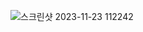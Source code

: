 ![스크린샷 2023-11-23 112242](https://github.com/leejunhyun989898/Homework/assets/127359781/39c0c6c4-9ed4-4c9a-89c4-0f8053e97914)
